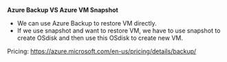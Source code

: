 **Azure Backup VS Azure VM Snapshot**
+ We can use Azure Backup to restore VM directly.  
+ If we use snapshot and want to restore VM, we have to use snapshot to create OSdisk and then use this OSdisk to create new VM.

Pricing: https://azure.microsoft.com/en-us/pricing/details/backup/
